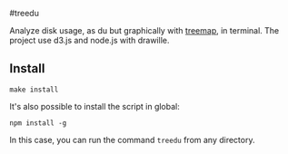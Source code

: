 #treedu

Analyze disk usage, as du but graphically with [treemap](http://bl.ocks.org/mbostock/4063582), in terminal. The project use d3.js and node.js with drawille.

## Install

    make install

It's also possible to install the script in global:

    npm install -g 

In this case, you can run the command `treedu`  from any directory.

